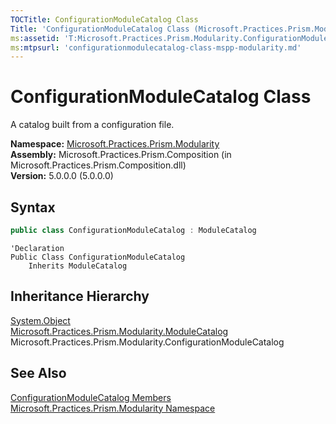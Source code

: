 ```yaml
---
TOCTitle: ConfigurationModuleCatalog Class
Title: 'ConfigurationModuleCatalog Class (Microsoft.Practices.Prism.Modularity)'
ms:assetid: 'T:Microsoft.Practices.Prism.Modularity.ConfigurationModuleCatalog'
ms:mtpsurl: 'configurationmodulecatalog-class-mspp-modularity.md'
---
```


# ConfigurationModuleCatalog Class

A catalog built from a configuration file.

**Namespace:** [Microsoft.Practices.Prism.Modularity](/patterns-practices/reference/mspp-modularity-namespace)  
**Assembly:** Microsoft.Practices.Prism.Composition (in Microsoft.Practices.Prism.Composition.dll)  
**Version:** 5.0.0.0 (5.0.0.0)

## Syntax

```C#
public class ConfigurationModuleCatalog : ModuleCatalog
```

```VB
'Declaration
Public Class ConfigurationModuleCatalog
	Inherits ModuleCatalog
```

## Inheritance Hierarchy

[System.Object](http://msdn.microsoft.com/en-us/library/e5kfa45b)  
[Microsoft.Practices.Prism.Modularity.ModuleCatalog](/patterns-practices/reference/modulecatalog-class-mspp-modularity)  
Microsoft.Practices.Prism.Modularity.ConfigurationModuleCatalog

## See Also

[ConfigurationModuleCatalog Members](/patterns-practices/reference/configurationmodulecatalog-members-mspp-modularity)  
[Microsoft.Practices.Prism.Modularity Namespace](/patterns-practices/reference/mspp-modularity-namespace)